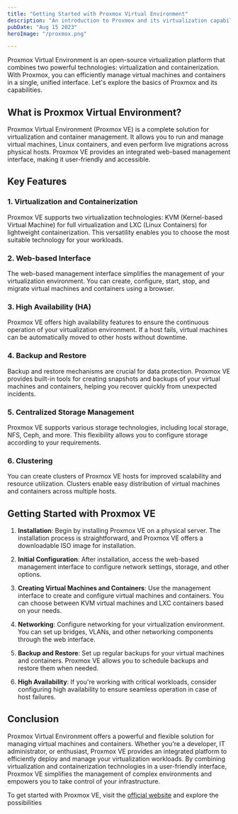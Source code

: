 ```yaml
---
title: "Getting Started with Proxmox Virtual Environment"
description: "An introduction to Proxmox and its virtualization capabilities"
pubDate: "Aug 15 2023"
heroImage: "/proxmox.png"

---
```


Proxmox Virtual Environment is an open-source virtualization platform that combines two powerful technologies: virtualization and containerization. With Proxmox, you can efficiently manage virtual machines and containers in a single, unified interface. Let's explore the basics of Proxmox and its capabilities.

## **What is Proxmox Virtual Environment?**

Proxmox Virtual Environment (Proxmox VE) is a complete solution for virtualization and container management. It allows you to run and manage virtual machines, Linux containers, and even perform live migrations across physical hosts. Proxmox VE provides an integrated web-based management interface, making it user-friendly and accessible.

## **Key Features**

### **1. Virtualization and Containerization**

Proxmox VE supports two virtualization technologies: KVM (Kernel-based Virtual Machine) for full virtualization and LXC (Linux Containers) for lightweight containerization. This versatility enables you to choose the most suitable technology for your workloads.

### **2. Web-based Interface**

The web-based management interface simplifies the management of your virtualization environment. You can create, configure, start, stop, and migrate virtual machines and containers using a browser.

### **3. High Availability (HA)**

Proxmox VE offers high availability features to ensure the continuous operation of your virtualization environment. If a host fails, virtual machines can be automatically moved to other hosts without downtime.

### **4. Backup and Restore**

Backup and restore mechanisms are crucial for data protection. Proxmox VE provides built-in tools for creating snapshots and backups of your virtual machines and containers, helping you recover quickly from unexpected incidents.

### **5. Centralized Storage Management**

Proxmox VE supports various storage technologies, including local storage, NFS, Ceph, and more. This flexibility allows you to configure storage according to your requirements.

### **6. Clustering**

You can create clusters of Proxmox VE hosts for improved scalability and resource utilization. Clusters enable easy distribution of virtual machines and containers across multiple hosts.

## **Getting Started with Proxmox VE**

1. **Installation**: Begin by installing Proxmox VE on a physical server. The installation process is straightforward, and Proxmox VE offers a downloadable ISO image for installation.

2. **Initial Configuration**: After installation, access the web-based management interface to configure network settings, storage, and other options.

3. **Creating Virtual Machines and Containers**: Use the management interface to create and configure virtual machines and containers. You can choose between KVM virtual machines and LXC containers based on your needs.

4. **Networking**: Configure networking for your virtualization environment. You can set up bridges, VLANs, and other networking components through the web interface.

5. **Backup and Restore**: Set up regular backups for your virtual machines and containers. Proxmox VE allows you to schedule backups and restore them when needed.

6. **High Availability**: If you're working with critical workloads, consider configuring high availability to ensure seamless operation in case of host failures.

## **Conclusion**

Proxmox Virtual Environment offers a powerful and flexible solution for managing virtual machines and containers. Whether you're a developer, IT administrator, or enthusiast, Proxmox VE provides an integrated platform to efficiently deploy and manage your virtualization workloads. By combining virtualization and containerization technologies in a user-friendly interface, Proxmox VE simplifies the management of complex environments and empowers you to take control of your infrastructure.

To get started with Proxmox VE, visit the [official website](https://www.proxmox.com/proxmox-ve) and explore the possibilities
